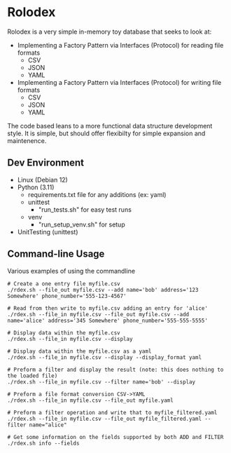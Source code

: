 # Rolodex

Rolodex is a very simple in-memory toy database that seeks to look at:

* Implementing a Factory Pattern via Interfaces (Protocol) for reading file formats
  * CSV
  * JSON
  * YAML
* Implementing a Factory Pattern via Interfaces (Protocol) for writing file formats
  * CSV
  * JSON
  * YAML

The code based leans to a more functional data structure development style. It is simple, but should offer flexibilty for simple expansion and maintenence.


## Dev Environment

* Linux (Debian 12)
* Python (3.11)
  * requirements.txt file for any additions (ex: yaml)
  * unittest
    * "run_tests.sh" for easy test runs
  * venv
    * "run_setup_venv.sh" for setup
* UnitTesting (unittest)

## Command-line Usage

Various examples of using the commandline

```
# Create a one entry file myfile.csv
./rdex.sh --file_out myfile.csv --add name='bob' address='123 Somewhere' phone_number='555-123-4567'

# Read from then write to myfile.csv adding an entry for 'alice'
./rdex.sh --file_in myfile.csv --file_out myfile.csv --add name='alice' address='345 Somewhere' phone_number='555-555-5555'

# Display data within the myfile.csv
./rdex.sh --file_in myfile.csv --display

# Display data within the myfile.csv as a yaml
./rdex.sh --file_in myfile.csv --display --display_format yaml

# Preform a filter and display the result (note: this does nothing to the loaded file)
./rdex.sh --file_in myfile.csv --filter name='bob' --display

# Preform a file format conversion CSV->YAML
./rdex.sh --file_in myfile.csv --file_out myfile.yaml

# Preform a filter operation and write that to myfile_filtered.yaml
./rdex.sh --file_in myfile.csv --file_out myfile_filtered.yaml --filter name="alice"

# Get some information on the fields supported by both ADD and FILTER
./rdex.sh info --fields
```
